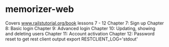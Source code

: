 # memorizer-web
Covers www.railstutorial.org/book lessons 7 - 12
Chapter 7: Sign up
Chapter 8: Basic login
Chapter 9: Advanced login
Chapter 10: Updating, showing and deleting users
Chapter 11: Account activation
Chapter 12: Password reset
to get rest client output
export RESTCLIENT_LOG='stdout'
